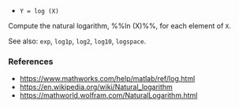 * `Y = log (X)`

Compute the natural logarithm, %%ln (X)%%, for each element of `X`.

See also: `exp`, `log1p`, `log2`, `log10`, `logspace`.

### References

* https://www.mathworks.com/help/matlab/ref/log.html
* https://en.wikipedia.org/wiki/Natural_logarithm
* https://mathworld.wolfram.com/NaturalLogarithm.html
